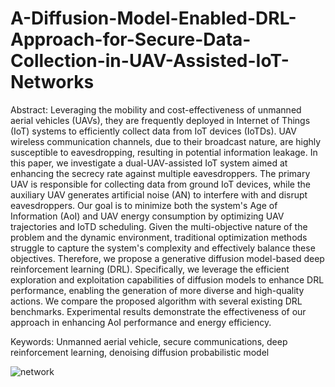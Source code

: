 # A-Diffusion-Model-Enabled-DRL-Approach-for-Secure-Data-Collection-in-UAV-Assisted-IoT-Networks

Abstract:
Leveraging the mobility and cost-effectiveness of unmanned aerial vehicles (UAVs), they are frequently deployed in Internet of Things (IoT) systems to efficiently collect data from IoT devices (IoTDs). UAV wireless communication channels, due to their broadcast nature, are highly susceptible to eavesdropping, resulting in potential information leakage. In this paper, we investigate a dual-UAV-assisted IoT system aimed at enhancing the secrecy rate against multiple eavesdroppers. The primary UAV is responsible for collecting data from ground IoT devices, while the auxiliary UAV generates artificial noise (AN) to interfere with and disrupt eavesdroppers. Our goal is to minimize both the system's Age of Information (AoI) and UAV energy consumption by optimizing UAV trajectories and IoTD scheduling. Given the multi-objective nature of the problem and the dynamic environment, traditional optimization methods struggle to capture the system's complexity and effectively balance these objectives. Therefore, we propose a generative diffusion model-based deep reinforcement learning (DRL). Specifically, we leverage the efficient exploration and exploitation capabilities of diffusion models to enhance DRL performance, enabling the generation of more diverse and high-quality actions. We compare the proposed algorithm with several existing DRL benchmarks. Experimental results demonstrate the effectiveness of our approach in enhancing AoI performance and energy efficiency.

Keywords: Unmanned aerial vehicle, secure communications, deep reinforcement learning, denoising diffusion probabilistic model

![network](https://github.com/user-attachments/assets/e6dae36a-09c1-4f67-a5c4-6fb100096b3b)

